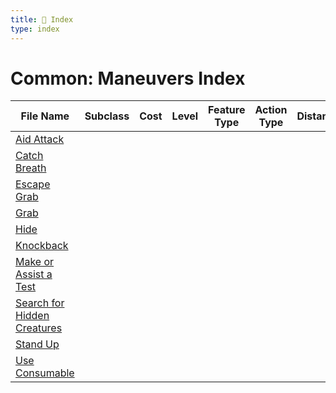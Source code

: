 ```yaml
---
title: 📑 Index
type: index
---
```


# Common: Maneuvers Index

| File Name                                                           | Subclass | Cost | Level | Feature Type | Action Type | Distance | Target |
| ------------------------------------------------------------------- | -------- | ---- | ----- | ------------ | ----------- | -------- | ------ |
| [Aid Attack](../Aid%20Attack)                                       |          |      |       |              |             |          |        |
| [Catch Breath](../Catch%20Breath)                                   |          |      |       |              |             |          |        |
| [Escape Grab](../Escape%20Grab)                                     |          |      |       |              |             |          |        |
| [Grab](../Grab)                                                     |          |      |       |              |             |          |        |
| [Hide](../Hide)                                                     |          |      |       |              |             |          |        |
| [Knockback](../Knockback)                                           |          |      |       |              |             |          |        |
| [Make or Assist a Test](../Make%20or%20Assist%20a%20Test)           |          |      |       |              |             |          |        |
| [Search for Hidden Creatures](../Search%20for%20Hidden%20Creatures) |          |      |       |              |             |          |        |
| [Stand Up](../Stand%20Up)                                           |          |      |       |              |             |          |        |
| [Use Consumable](../Use%20Consumable)                               |          |      |       |              |             |          |        |
